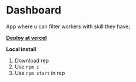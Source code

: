 # Dashboard


App where u can filter workers with skill they have;

**[Deploy at vercel](https://dashboard-redux-nine.vercel.app/)**

 **Local install**
 1. Download rep
 2. Use `npm i`
 3. Use `npm start` in rep
